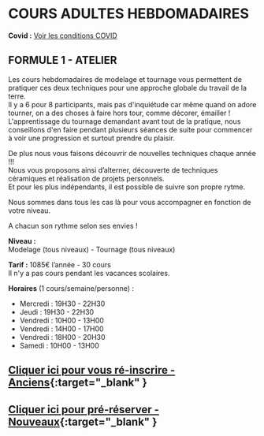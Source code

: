 # COURS ADULTES HEBDOMADAIRES  
**Covid :** [Voir les conditions COVID](covid)  
  
  
## FORMULE 1 - ATELIER  

Les cours hebdomadaires de modelage et tournage vous permettent de pratiquer ces deux techniques pour une approche globale du travail de la terre.  
Il y a 6 pour 8 participants, mais pas d'inquiétude car même quand on adore tourner, on a des choses à faire hors tour, comme décorer, émailler !  
L'apprentissage du tournage demandant avant tout de la pratique, nous conseillons d'en faire pendant plusieurs séances de suite pour commencer à voir une progression et surtout prendre du plaisir.  

De plus nous vous faisons découvrir de nouvelles techniques chaque année !!!  
Nous vous proposons ainsi d’alterner, découverte de techniques céramiques et réalisation de projets personnels.  
Et pour les plus indépendants, il est possible de suivre son propre rytme.  

Nous sommes dans tous les cas là pour vous accompagner en fonction de votre niveau.

A chacun son rythme selon ses envies !  


**Niveau :**  
Modelage (tous niveaux) - Tournage (tous niveaux)  

**Tarif :** 1085€ l’année - 30 cours  
Il n'y a pas cours pendant les vacances scolaires.  

**Horaires** (1 cours/semaine/personne) :  
- Mercredi : 19H30 - 22H30 
- Jeudi    : 19H30 - 22H30
- Vendredi : 10H00 - 13H00
- Vendredi : 14H00 - 17H00  
- Vendredi : 18H00 - 20H30
- Samedi   : 10H00 - 13H00

## [Cliquer ici pour vous ré-inscrire - Anciens](https://docs.google.com/forms/d/e/1FAIpQLSd-ojCgc3tsQm-E5DAUp90lc0Bsf14EPRmRaBnD489RzvEXTQ/viewform?vc=0&c=0&w=1&flr=0){:target="_blank" }  

## [Cliquer ici pour pré-réserver - Nouveaux](https://docs.google.com/forms/d/e/1FAIpQLSfiOYuRfo39ey0bUvQk9uAFC9Z9DWT6ejF2WJXZdvXktcWh9g/viewform?vc=0&c=0&w=1&flr=0){:target="_blank" }  




